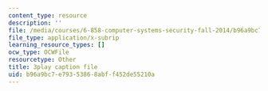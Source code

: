 ```yaml
---
content_type: resource
description: ''
file: /media/courses/6-858-computer-systems-security-fall-2014/b96a9bc7e79353868abff452de55210a_yRVZPvHYHzw.vtt
file_type: application/x-subrip
learning_resource_types: []
ocw_type: OCWFile
resourcetype: Other
title: 3play caption file
uid: b96a9bc7-e793-5386-8abf-f452de55210a
---
```

